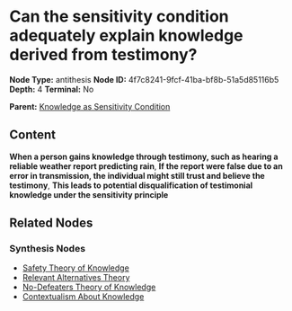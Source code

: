 # Can the sensitivity condition adequately explain knowledge derived from testimony?

**Node Type:** antithesis
**Node ID:** 4f7c8241-9fcf-41ba-bf8b-51a5d85116b5
**Depth:** 4
**Terminal:** No

**Parent:** [Knowledge as Sensitivity Condition](knowledge-as-sensitivity-condition-synthesis-b3a5cd6b-f4a9-4dfb-b65c-615017517828.md)

## Content

**When a person gains knowledge through testimony, such as hearing a reliable weather report predicting rain**, **If the report were false due to an error in transmission, the individual might still trust and believe the testimony**, **This leads to potential disqualification of testimonial knowledge under the sensitivity principle**

## Related Nodes

### Synthesis Nodes

- [Safety Theory of Knowledge](safety-theory-of-knowledge-synthesis-38006556-e741-4c8f-9d04-9fb090e30ab5.md)
- [Relevant Alternatives Theory](relevant-alternatives-theory-synthesis-0b10f30f-8c02-4363-bd6a-135eded5f753.md)
- [No-Defeaters Theory of Knowledge](no-defeaters-theory-of-knowledge-synthesis-d6d09f4b-1ff7-44d8-bfd1-afe829cd1f3c.md)
- [Contextualism About Knowledge](contextualism-about-knowledge-synthesis-302c28a1-bf18-4960-a25d-ce73d365a439.md)
